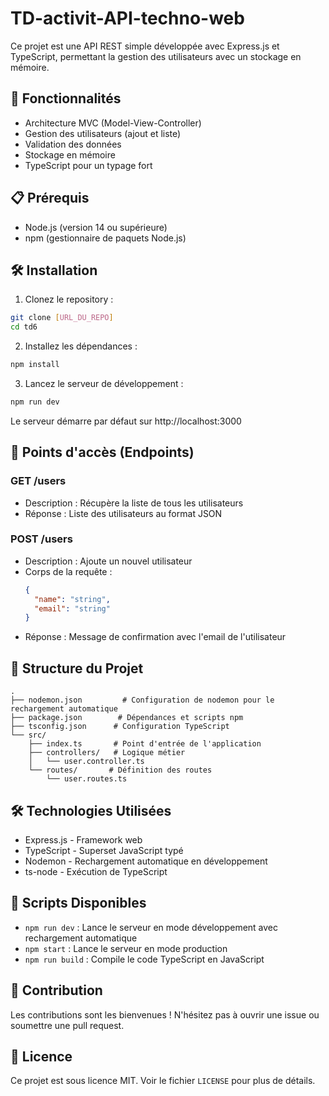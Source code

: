 # TD-activit-API-techno-web

Ce projet est une API REST simple développée avec Express.js et TypeScript, permettant la gestion des utilisateurs avec un stockage en mémoire.

## 🚀 Fonctionnalités

- Architecture MVC (Model-View-Controller)
- Gestion des utilisateurs (ajout et liste)
- Validation des données
- Stockage en mémoire
- TypeScript pour un typage fort

## 📋 Prérequis

- Node.js (version 14 ou supérieure)
- npm (gestionnaire de paquets Node.js)

## 🛠️ Installation

1. Clonez le repository :
```bash
git clone [URL_DU_REPO]
cd td6
```

2. Installez les dépendances :
```bash
npm install
```

3. Lancez le serveur de développement :
```bash
npm run dev
```

Le serveur démarre par défaut sur http://localhost:3000

## 📌 Points d'accès (Endpoints)

### GET /users
- Description : Récupère la liste de tous les utilisateurs
- Réponse : Liste des utilisateurs au format JSON

### POST /users
- Description : Ajoute un nouvel utilisateur
- Corps de la requête :
  ```json
  {
    "name": "string",
    "email": "string"
  }
  ```
- Réponse : Message de confirmation avec l'email de l'utilisateur

## 🔧 Structure du Projet

```
.
├── nodemon.json         # Configuration de nodemon pour le rechargement automatique
├── package.json        # Dépendances et scripts npm
├── tsconfig.json      # Configuration TypeScript
└── src/
    ├── index.ts       # Point d'entrée de l'application
    ├── controllers/   # Logique métier
    │   └── user.controller.ts
    └── routes/       # Définition des routes
        └── user.routes.ts
```

## 🛠️ Technologies Utilisées

- Express.js - Framework web
- TypeScript - Superset JavaScript typé
- Nodemon - Rechargement automatique en développement
- ts-node - Exécution de TypeScript

## 📝 Scripts Disponibles

- `npm run dev` : Lance le serveur en mode développement avec rechargement automatique
- `npm start` : Lance le serveur en mode production
- `npm run build` : Compile le code TypeScript en JavaScript

## 🤝 Contribution

Les contributions sont les bienvenues ! N'hésitez pas à ouvrir une issue ou soumettre une pull request.

## 📄 Licence

Ce projet est sous licence MIT. Voir le fichier `LICENSE` pour plus de détails.
